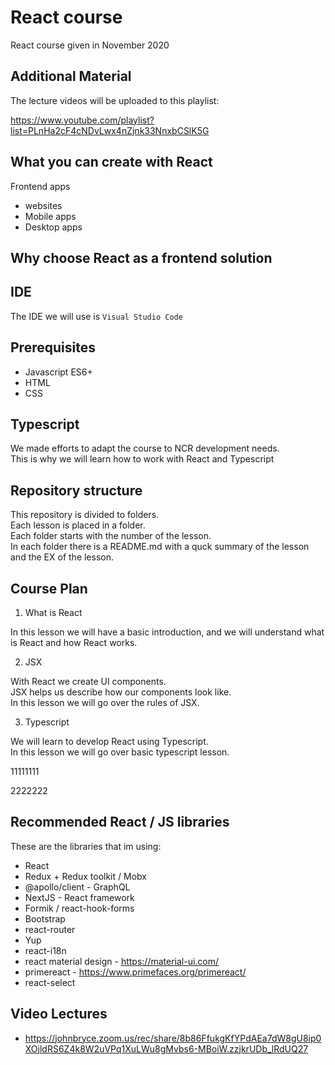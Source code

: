 # React course

React course given in November 2020

## Additional Material

The lecture videos will be uploaded to this playlist:

<https://www.youtube.com/playlist?list=PLnHa2cF4cNDvLwx4nZjnk33NnxbCSlK5G>

## What you can create with React

Frontend apps
- websites
- Mobile apps
- Desktop apps

## Why choose React as a frontend solution

## IDE

The IDE we will use is `Visual Studio Code`

## Prerequisites

- Javascript ES6+
- HTML
- CSS

## Typescript

We made efforts to adapt the course to NCR development needs.  
This is why we will learn how to work with React and Typescript

## Repository structure

This repository is divided to folders.  
Each lesson is placed in a folder.  
Each folder starts with the number of the lesson.  
In each folder there is a README.md
with a quck summary of the lesson and the EX of the lesson.

## Course Plan

1. What is React

In this lesson we will have a basic introduction, and we will understand what is React and how React works.

2. JSX

With React we create UI components.  
JSX helps us describe how our components look like.  
In this lesson we will go over the rules of JSX.

3. Typescript

We will learn to develop React using Typescript.  
In this lesson we will go over basic typescript lesson.


11111111

2222222

## Recommended React / JS libraries

These are the libraries that im using:

- React
- Redux + Redux toolkit / Mobx
- @apollo/client - GraphQL
- NextJS - React framework
- Formik / react-hook-forms
- Bootstrap
- react-router
- Yup
- react-i18n
- react material design - https://material-ui.com/
- primereact - https://www.primefaces.org/primereact/
- react-select


## Video Lectures

- https://johnbryce.zoom.us/rec/share/8b86FfukgKfYPdAEa7dW8gU8ip0XOjldRS6Z4k8W2uVPq1XuLWu8gMvbs6-MBoiW.zzjkrUDb_lRdUQ27

